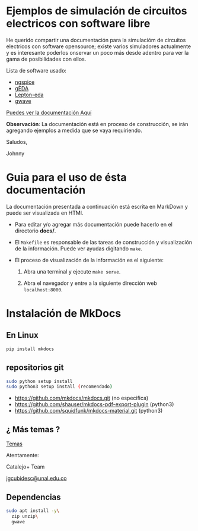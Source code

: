 # Ejemplos de simulación de circuitos electricos con software libre

He querido compartir una documentación para la simulacióm de circuitos electricos
con software opensource; existe varios simuladores actualmente y es interesante
poderlos onservar un poco más desde adentro para ver la gama de posibilidades
con ellos.

Lista de software usado:

* [ngspice](http://ngspice.sourceforge.net/)
* [gEDA](http://www.geda-project.org/)
* [Lepton-eda](https://github.com/lepton-eda/lepton-eda)
* [gwave](https://sourceforge.net/projects/gwave/)

[Puedes ver la documentación Aquí](https://readthedocs.org/projects/circuit-simulators-opensource/en/latest/)

**Observación**: La documentación está en proceso de construcción, se irán agregando ejemplos
a medida que se vaya requiriendo.

Saludos,

Johnny

# Guia para el uso de ésta documentación

La documentación presentada a continuación está escrita en MarkDown y puede
ser visualizada en HTMl.

  * Para editar y/o agregar más documentación puede hacerlo en el directorio **docs/**.

  * El `Makefile` es responsable de las tareas de construcción y visualización de la información.
    Puede ver ayudas digitando `make`.

  * El proceso de visualización de la información es el siguiente:

    1.  Abra una terminal y ejecute `make serve`.

    2.  Abra el navegador y entre a la siguiente dirección web `localhost:8000`.

# Instalación de MkDocs

## En Linux

```bash
pip install mkdocs
```
## repositorios git

```bash
sudo python setup install
sudo python3 setup install (recomendado)
```

* https://github.com/mkdocs/mkdocs.git (no especifica)
* https://github.com/shauser/mkdocs-pdf-export-plugin (python3)
* https://github.com/squidfunk/mkdocs-material.git (python3)

## ¿ Más temas ?

[Temas](https://github.com/mkdocs/mkdocs/wiki/MkDocs-Themes)

Atentamente:

Catalejo+ Team

jgcubidesc@unal.edu.co


## Dependencias

```bash
sudo apt install -y\
  zip unzip\
  gwave
```
